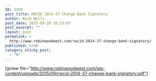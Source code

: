 ```yaml
---
ID: 2350
post_title: RWCID 2014-37 Change Bank Signatory
author: Nick Wells
post_date: 2015-09-20 16:33:07
post_excerpt: ""
layout: post
permalink: >
  http://www.robinwoodwest.com/rwcid-2014-37-change-bank-signatory/
published: true
category_sticky_post:
  - "0"
---
```

[gview file="http://www.robinwoodwest.com/wp-content/uploads/2015/09/rwcid-2014-37-change-bank-signatory.pdf"]